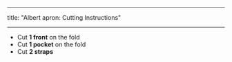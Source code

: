 - - -
title: "Albert apron: Cutting Instructions"
- - -

- Cut **1 front** on the fold
- Cut **1 pocket** on the fold
- Cut **2 straps**
